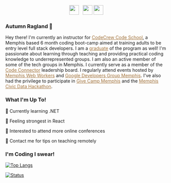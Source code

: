 <p align='center'>
<a href="https://dev.to/autumn_ragland"><img height="30" src="https://raw.githubusercontent.com/WaylonWalker/WaylonWalker/main/icon/dev.png"></a>&nbsp;&nbsp;
<a href="https://instagram.com/autumn_tech"><img height="30" src="https://github.com/WaylonWalker/WaylonWalker/blob/main/icon/instagram.jpg?raw=true"></a>
<a href="https://www.linkedin.com/in/autumn-ragland/"><img height="30" src="https://github.com/WaylonWalker/WaylonWalker/blob/main/icon/linkedin.png?raw=true"></a>
</p>

### Autumn Ragland 💖
Hey there! I'm currently an instructor for <a style="color: #a1723b;" href="https://code-crew.org/">CodeCrew Code School</a>, a Memphis based 6 month coding boot-camp aimed at training adults to be entry level full stack developers. I am a <a style="color: #a1723b;" href="https://https://www.code-crew.org/alumni-portfolios">graduate</a> of the program as well! I'm passionate about learning through teaching and providing practical coding knowledge to underrepresented groups. I am also an active member of some of the tech groups in Memphis. I currently serve as a member of the <a style="color: #a1723b;" href="https://codeconnector.io/">Code Connector</a> leadership board. I regularly attend events hosted by <a style="color: #a1723b;" href="https://memphiswebworkers.com/ ">Memphis Web Workers</a> and <a style="color: #a1723b;" href="https://www.linkedin.com/company/gdg-memphis/">Google Developers Group Memphis</a>. I've also had the privilege to participate in <a style="color: #a1723b;" href="https://www.givecampmemphis.org/">Give Camp Memphis</a> and the <a style="color: #a1723b;" href="https://memphisdatahack.com/">Memphis Civic Data Hackathon</a>.

### What I'm Up To!
🌟 Currently learning .NET

💫 Feeling strongest in React

💖 Interested to attend more online conferences

🌠 Contact me for tips on teaching remotely


### I'm Coding I swear!

[![Top Langs](https://github-readme-stats.vercel.app/api/top-langs/?username=autumn-ragland&icon_color=a1723b&layout=compact)](https://github.com/anuraghazra/github-readme-stats)

[![Status](https://github-readme-stats.vercel.app/api?username=autumn-ragland&icon_color=a1723b&show_icons=true&count_private=true)](https://github.com/anuraghazra/github-readme-stats)

